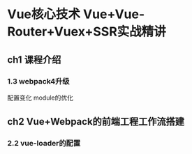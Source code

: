 # Vue核心技术 Vue+Vue-Router+Vuex+SSR实战精讲 #

## ch1 课程介绍 ##

### 1.3 webpack4升级 ###

配置变化 module的优化



## ch2 Vue+Webpack的前端工程工作流搭建 ##

### 2.2 vue-loader的配置 ###






